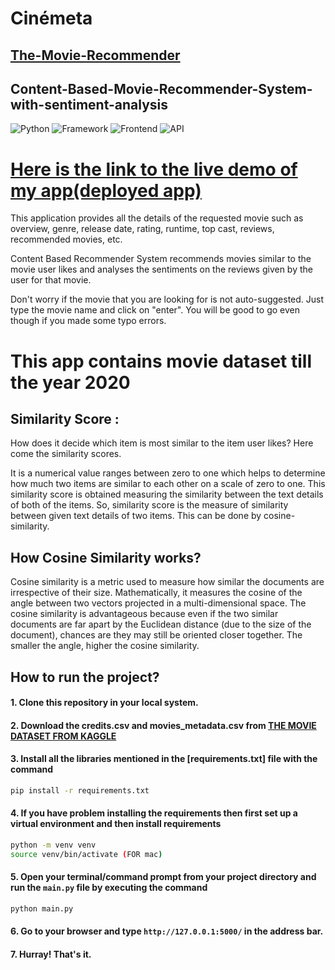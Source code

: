 # Cinémeta

## [The-Movie-Recommender](https://cinemeta-recommender.herokuapp.com)

## Content-Based-Movie-Recommender-System-with-sentiment-analysis

![Python](https://img.shields.io/badge/Python-3.8-blueviolet)
![Framework](https://img.shields.io/badge/Framework-Flask-red)
![Frontend](https://img.shields.io/badge/Frontend-HTML/CSS/JS-green)
![API](https://img.shields.io/badge/API-TMDB-fcba03)



# [Here is the link to the live demo of my app(deployed app)](https://cinemeta-recommender.herokuapp.com)


This application provides all the details of the requested movie such as overview, genre, release date, rating, runtime, top cast, reviews, recommended movies, etc.

Content Based Recommender System recommends movies similar to the movie user likes and analyses the sentiments on the reviews given by the user for that movie.

Don't worry if the movie that you are looking for is not auto-suggested. Just type the movie name and click on "enter". You will be good to go even though if you made some typo errors.


# This app contains movie dataset till the year 2020

## Similarity Score :
How does it decide which item is most similar to the item user likes? Here come the similarity scores.

It is a numerical value ranges between zero to one which helps to determine how much two items are similar to each other on a scale of zero to one. This similarity score is obtained measuring the similarity between the text details of both of the items. So, similarity score is the measure of similarity between given text details of two items. This can be done by cosine-similarity.

## How Cosine Similarity works?

Cosine similarity is a metric used to measure how similar the documents are irrespective of their size. Mathematically, it measures the cosine of the angle between two vectors projected in a multi-dimensional space. The cosine similarity is advantageous because even if the two similar documents are far apart by the Euclidean distance (due to the size of the document), chances are they may still be oriented closer together. The smaller the angle, higher the cosine similarity.



## How to run the project?

#### 1. Clone this repository in your local system.
#### 2. Download the credits.csv and movies_metadata.csv from [THE MOVIE DATASET FROM KAGGLE](https://www.kaggle.com/datasets/rounakbanik/the-movies-dataset)
#### 3. Install all the libraries mentioned in the [requirements.txt] file with the command 
```bash
pip install -r requirements.txt
```
#### 4. If you have problem installing the requirements then first set up a virtual environment and then install requirements
```bash
python -m venv venv
source venv/bin/activate (FOR mac)
```

#### 5. Open your terminal/command prompt from your project directory and run the `main.py` file by executing the command
```bash
python main.py
```
#### 6. Go to your browser and type `http://127.0.0.1:5000/` in the address bar.
#### 7. Hurray! That's it.
